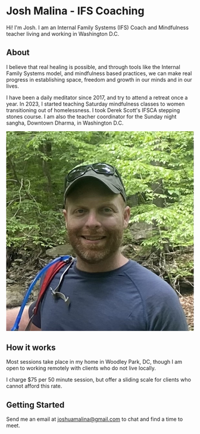 # Josh Malina - IFS Coaching

Hi! I'm Josh. I am an Internal Family Systems (IFS) Coach and Mindfulness teacher living and working in Washington D.C.

## About

I believe that real healing is possible, and through tools like the Internal Family Systems model, and mindfulness based practices, we can make real progress in establishing space, freedom and growth in our minds and in our lives.

I have been a daily meditator since 2017, and try to attend a retreat once a year. In 2023, I started teaching Saturday mindfulness classes to women transitioning out of homelessness. I took Derek Scott's IFSCA stepping stones course. I am also the teacher coordinator for the Sunday night sangha, Downtown Dharma, in Washington D.C.

![image](docs/assets/me_woods.jpg)

## How it works

Most sessions take place in my home in Woodley Park, DC, though I am open to working remotely with clients who do not live locally. 

I charge $75 per 50 minute session, but offer a sliding scale for clients who cannot afford this rate. 

## Getting Started

Send me an email at [joshuamalina@gmail.com](mailto:joshuamalina@gmail.com) to chat and find a time to meet.

